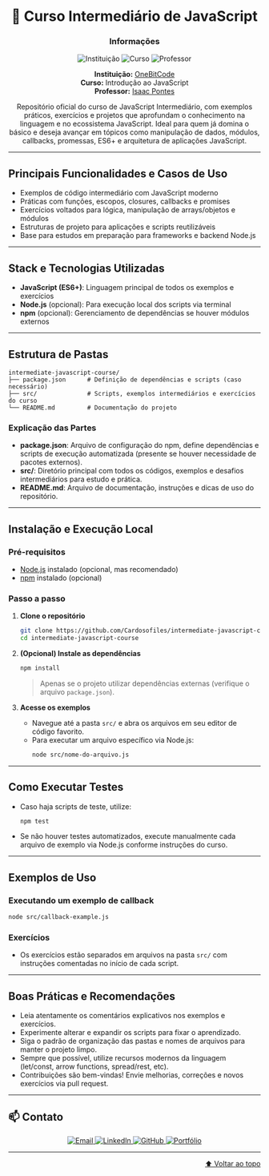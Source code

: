 <div align="center">

<h1 align="center">🚀 Curso Intermediário de JavaScript</h1>

### Informações

![Instituição](https://img.shields.io/badge/Instituição-OneBitCode-0078D4?style=for-the-badge&logo=azuredevops)
![Curso](https://img.shields.io/badge/Curso-JavaScript-4B8BBE?style=for-the-badge&logo=github)
![Professor](https://img.shields.io/badge/Professor-Isaac%20Pontes-FFCA28?style=for-the-badge&logo=linkedin)

**Instituição:** [OneBitCode](https://onebitcode.com/)  
**Curso:** Introdução ao JavaScript  
**Professor:** [Isaac Pontes](https://www.linkedin.com/in/isaac-pontes/)

Repositório oficial do curso de JavaScript Intermediário, com exemplos práticos, exercícios e projetos que aprofundam o conhecimento na linguagem e no ecossistema JavaScript. Ideal para quem já domina o básico e deseja avançar em tópicos como manipulação de dados, módulos, callbacks, promessas, ES6+ e arquitetura de aplicações JavaScript.

</div>

---

## Principais Funcionalidades e Casos de Uso

- Exemplos de código intermediário com JavaScript moderno
- Práticas com funções, escopos, closures, callbacks e promises
- Exercícios voltados para lógica, manipulação de arrays/objetos e módulos
- Estruturas de projeto para aplicações e scripts reutilizáveis
- Base para estudos em preparação para frameworks e backend Node.js

---

## Stack e Tecnologias Utilizadas

- **JavaScript (ES6+)**: Linguagem principal de todos os exemplos e exercícios
- **Node.js** (opcional): Para execução local dos scripts via terminal
- **npm** (opcional): Gerenciamento de dependências se houver módulos externos

---

## Estrutura de Pastas

```
intermediate-javascript-course/
├── package.json      # Definição de dependências e scripts (caso necessário)
├── src/              # Scripts, exemplos intermediários e exercícios do curso
└── README.md         # Documentação do projeto
```

### Explicação das Partes

- **package.json**: Arquivo de configuração do npm, define dependências e scripts de execução automatizada (presente se houver necessidade de pacotes externos).
- **src/**: Diretório principal com todos os códigos, exemplos e desafios intermediários para estudo e prática.
- **README.md**: Arquivo de documentação, instruções e dicas de uso do repositório.

---

## Instalação e Execução Local

### Pré-requisitos

- [Node.js](https://nodejs.org/) instalado (opcional, mas recomendado)
- [npm](https://www.npmjs.com/) instalado (opcional)

### Passo a passo

1. **Clone o repositório**

   ```bash
   git clone https://github.com/Cardosofiles/intermediate-javascript-course.git
   cd intermediate-javascript-course
   ```

2. **(Opcional) Instale as dependências**

   ```bash
   npm install
   ```

   > Apenas se o projeto utilizar dependências externas (verifique o arquivo `package.json`).

3. **Acesse os exemplos**
   - Navegue até a pasta `src/` e abra os arquivos em seu editor de código favorito.
   - Para executar um arquivo específico via Node.js:
     ```bash
     node src/nome-do-arquivo.js
     ```

---

## Como Executar Testes

- Caso haja scripts de teste, utilize:
  ```bash
  npm test
  ```
- Se não houver testes automatizados, execute manualmente cada arquivo de exemplo via Node.js conforme instruções do curso.

---

## Exemplos de Uso

### Executando um exemplo de callback

```bash
node src/callback-example.js
```

### Exercícios

- Os exercícios estão separados em arquivos na pasta `src/` com instruções comentadas no início de cada script.

---

## Boas Práticas e Recomendações

- Leia atentamente os comentários explicativos nos exemplos e exercícios.
- Experimente alterar e expandir os scripts para fixar o aprendizado.
- Siga o padrão de organização das pastas e nomes de arquivos para manter o projeto limpo.
- Sempre que possível, utilize recursos modernos da linguagem (let/const, arrow functions, spread/rest, etc).
- Contribuições são bem-vindas! Envie melhorias, correções e novos exercícios via pull request.

---

## 📫 Contato

<div align="center">

<a href="mailto:cardosofiles@outlook.com">
  <img src="https://img.shields.io/badge/Email-0078D4?style=for-the-badge&logo=microsoftoutlook&logoColor=white" alt="Email"/>
</a>
<a href="https://www.linkedin.com/in/joaobatista-dev/" target="_blank">
  <img src="https://img.shields.io/badge/LinkedIn-0A66C2?style=for-the-badge&logo=linkedin&logoColor=white" alt="LinkedIn"/>
</a>
<a href="https://github.com/Cardosofiles" target="_blank">
  <img src="https://img.shields.io/badge/GitHub-181717?style=for-the-badge&logo=github&logoColor=white" alt="GitHub"/>
</a>
<a href="https://cardosofiles.dev/" target="_blank">
  <img src="https://img.shields.io/badge/Portfólio-222222?style=for-the-badge&logo=about.me&logoColor=white" alt="Portfólio"/>
</a>

</div>

---

<div align="right">

[⬆️ Voltar ao topo](#informações)

</div>

